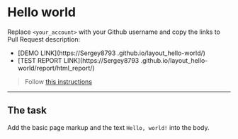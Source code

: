# Hello world
Replace `<your_account>` with your Github username and copy the links to Pull Request description:
- [DEMO LINK](https://Sergey8793
.github.io/layout_hello-world/)
- [TEST REPORT LINK](https://Sergey8793
.github.io/layout_hello-world/report/html_report/)

> Follow [this instructions](https://mate-academy.github.io/layout_task-guideline/#how-to-solve-the-layout-tasks-on-github)
___

## The task 
Add the basic page markup and the text `Hello, world!` into the body.
